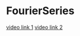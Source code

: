 # FourierSeries

[video link 1](https://www.youtube.com/watch?v=cfCInjO9rbM)
[video link 2](https://www.youtube.com/watch?v=sbw4BLuR8Xo)
